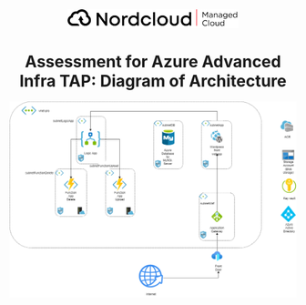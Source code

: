 <div align="center">
  <a href="https://github.com/othneildrew/Best-README-Template">
    <img src="doc/logo.png" alt="Logo" width="300" height="">
  </a>

  <h1 align="center">Assessment for Azure Advanced Infra TAP: Diagram of Architecture</h1>
</div>

<div>
  <img src="doc/architecture.png" alt="Architecture">
</div>


